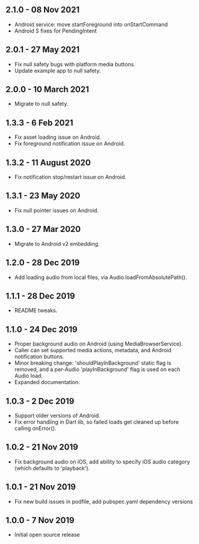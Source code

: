 ## 2.1.0 - 08 Nov 2021
  * Android service: move startForeground into onStartCommand
  * Android S fixes for PendingIntent

## 2.0.1 - 27 May 2021
  * Fix null safety bugs with platform media buttons.
  * Update example app to null safety.

## 2.0.0 - 10 March 2021
  * Migrate to null safety.

## 1.3.3 - 6 Feb 2021
  * Fix asset loading issue on Android.
  * Fix foreground notification issue on Android.

## 1.3.2 - 11 August 2020
  * Fix notification stop/restart issue on Android.

## 1.3.1 - 23 May 2020
  * Fix null pointer issues on Android.

## 1.3.0 - 27 Mar 2020
  * Migrate to Android v2 embedding.

## 1.2.0 - 28 Dec 2019
  * Add loading audio from local files, via Audio.loadFromAbsolutePath().

## 1.1.1 - 28 Dec 2019
  * README tweaks.

## 1.1.0 - 24 Dec 2019
  * Proper background audio on Android (using MediaBrowserService).
  * Caller can set supported media actions, metadata, and Android notification buttons.
  * Minor breaking change: 'shouldPlayInBackground' static flag is removed, and a per-Audio 'playInBackground' flag is
    used on each Audio load.
  * Expanded documentation.

## 1.0.3 - 2 Dec 2019

  * Support older versions of Android.
  * Fix error handling in Dart lib, so failed loads get cleaned up before calling onError().

## 1.0.2 - 21 Nov 2019

  * Fix background audio on iOS, add ability to specify iOS audio category (which defaults to 'playback').

## 1.0.1 - 21 Nov 2019

  * Fix new build issues in podfile, add pubspec.yaml dependency versions

## 1.0.0 - 7 Nov 2019

  * Initial open source release
